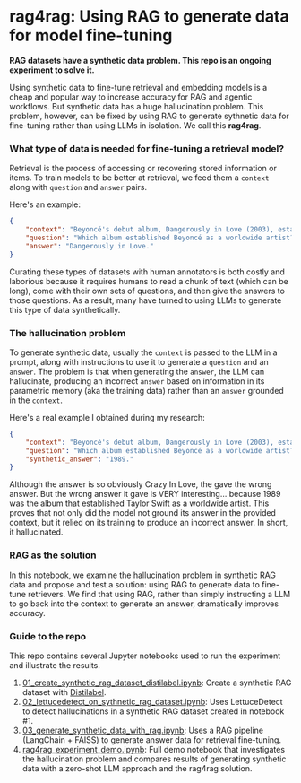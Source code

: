 
# rag4rag: Using RAG to generate data for model fine-tuning

**RAG datasets have a synthetic data problem. This repo is an ongoing experiment to solve it.**

Using synthetic data to fine-tune retrieval and embedding models is a cheap and popular way to increase accuracy for RAG and agentic workflows. But synthetic data has a huge hallucination problem. This problem, however, can be fixed by using RAG to generate sythnetic data for fine-tuning rather than using LLMs in isolation. We call this **rag4rag**.

### What type of data is needed for fine-tuning a retrieval model?

Retrieval is the process of accessing or recovering stored information or items. To train models to be better at retrieval, we feed them a `context` along with `question` and `answer` pairs.

Here's an example:

```json
{
    "context": "Beyoncé's debut album, Dangerously in Love (2003), established her as a solo artist worldwide.",
    "question": "Which album established Beyoncé as a worldwide artist?",
    "answer": "Dangerously in Love."
}
```

Curating these types of datasets with human annotators is both costly and laborious because it requires humans to read a chunk of text (which can be long), come with their own sets of questions, and then give the answers to those questions. As a result, many have turned to using LLMs to generate this type of data synthetically.

### The hallucination problem

To generate synthetic data, usually the `context` is passed to the LLM in a prompt, along with instructions to use it to generate a `question` and an `answer`. The problem is that when generating the `answer`, the LLM can hallucinate, producing an incorrect `answer` based on information in its parametric memory (aka the training data) rather than an `answer` grounded in the `context`.

Here's a real example I obtained during my research:

```json
{
    "context": "Beyoncé's debut album, Dangerously in Love (2003), established her as a solo artist worldwide.",
    "question": "Which album established Beyoncé as a worldwide artist?",
    "synthetic_answer": "1989."
}
```

Although the answer is so obviously Crazy In Love, the gave the wrong answer. But the wrong answer it gave is VERY interesting... because 1989 was the album that established Taylor Swift as a worldwide artist. This proves that not only did the model not ground its answer in the provided context, but it relied on its training to produce an incorrect answer. In short, it hallucinated.

### RAG as the solution

In this notebook, we examine the hallucination problem in synthetic RAG data and propose and test a solution: using RAG to generate data to fine-tune retrievers. We find that using RAG, rather than simply instructing a LLM to go back into the context to generate an answer, dramatically improves accuracy.

### Guide to the repo

This repo contains several Jupyter notebooks used to run the experiment and illustrate the results.

1. [01_create_synthetic_rag_dataset_distilabel.ipynb](https://github.com/m-newhauser/rag4rag/blob/main/notebooks/01_create_synthetic_rag_dataset_distilabel.ipynb):
   Create a synthetic RAG dataset with [Distilabel](https://github.com/argilla-io/distilabel).
2. [02_lettucedetect_on_sythnetic_rag_dataset.ipynb](https://github.com/m-newhauser/rag4rag/blob/main/notebooks/02_lettucedetect_on_sythnetic_rag_dataset.ipynb): Uses LettuceDetect to detect hallucinations in a synthetic RAG dataset created in notebook #1.
3. [03_generate_synthetic_data_with_rag.ipynb](https://github.com/m-newhauser/rag4rag/blob/main/notebooks/03_generate_synthetic_data_with_rag.ipynb): Uses a RAG pipeline (LangChain + FAISS) to generate answer data for retrieval fine-tuning.
4. [rag4rag_experiment_demo.ipynb](https://github.com/m-newhauser/rag4rag/blob/main/notebooks/rag4rag_experiment_demo.ipynb): Full demo notebook that investigates the hallucination problem and compares results of generating synthetic data with a zero-shot LLM approach and the rag4rag solution.
